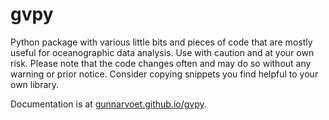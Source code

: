 # gvpy

Python package with various little bits and pieces of code that are mostly useful for oceanographic data analysis.
Use with caution and at your own risk.
Please note that the code changes often and may do so without any warning or prior notice.
Consider copying snippets you find helpful to your own library.

Documentation is at [gunnarvoet.github.io/gvpy](https://gunnarvoet.github.io/gvpy/).
